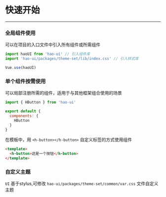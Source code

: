 # 快速开始 

----

### 全局组件使用

可以在项目的入口文件中引入所有组件或所需组件

```js
import haoUI from 'hao-ui' // 引入组件库
import 'hao-ui/packages/theme-set/lib/index.css' // 引入样式库

Vue.use(haoUI)
```

### 单个组件按需使用

可以局部注册所需的组件，适用于与其他框架组合使用的场景

```js
import { HButton } from 'hao-ui'

export default {
  components: {
    HButton
  }
}
```

在模板中，用 `<h-button></h-button>` 自定义标签的方式使用组件

```html
<template>
  <h-button>这是一个按钮</h-button>
</template>
```

### 自定义主题

`UI` 基于stylus,可修改 `hao-ui/packages/theme-set/common/var.css` 文件自定义主题
